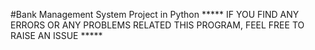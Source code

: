 #Bank Management System Project in Python
***** IF YOU FIND ANY ERRORS OR ANY PROBLEMS RELATED THIS PROGRAM, FEEL FREE TO RAISE AN ISSUE *****  
